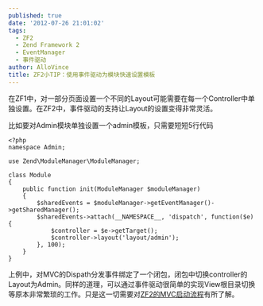 ```yaml
---
published: true
date: '2012-07-26 21:01:02'
tags:
  - ZF2
  - Zend Framework 2
  - EventManager
  - 事件驱动
author: AlloVince
title: ZF2小TIP：使用事件驱动为模块快速设置模板
---
```


在ZF1中，对一部分页面设置一个不同的Layout可能需要在每一个Controller中单独设置。在ZF2中，事件驱动的支持让Layout的设置变得非常灵活。

比如要对Admin模块单独设置一个admin模板，只需要短短5行代码

```
<?php
namespace Admin;
 
use Zend\ModuleManager\ModuleManager;
 
class Module 
{
    public function init(ModuleManager $moduleManager)
    {
        $sharedEvents = $moduleManager->getEventManager()->getSharedManager();
        $sharedEvents->attach(__NAMESPACE__, 'dispatch', function($e) {
            $controller = $e->getTarget();
            $controller->layout('layout/admin');
        }, 100);
    }
}
```

上例中，对MVC的Dispath分发事件绑定了一个闭包，闭包中切换controller的Layout为Admin。同样的道理，可以通过事件驱动很简单的实现View根目录切换等原本非常繁琐的工作。只是这一切需要对[ZF2的MVC启动流程](/pages/zf2-mvc-process)有所了解。
